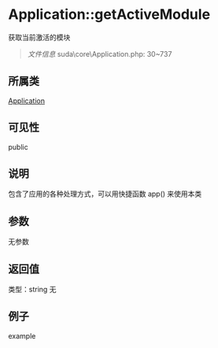 # Application::getActiveModule
获取当前激活的模块
> *文件信息* suda\core\Application.php: 30~737
## 所属类 

[Application](../Application.md)

## 可见性

  public  
## 说明


包含了应用的各种处理方式，可以用快捷函数 app() 来使用本类


## 参数

无参数

## 返回值
类型：string
无

## 例子

example